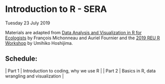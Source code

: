 # Introduction to R - SERA
Tuesday 23 July 2019

Materials are adapted from [Data Analysis and Visualization in R for Ecologists](https://datacarpentry.org/R-ecology-lesson/index.html) by François Michonneau and Auriel Fournier and the [2019 REU R Workshop](https://umi.science/r_ucsb_2019/) by Umihiko Hoshijima.

## Schedule:
|     Part 1      |       Introduction to coding, why we use R |
|     Part 2      |       Basics in R, data wrangling and visualization       |
